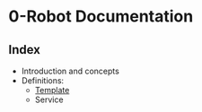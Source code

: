 # 0-Robot Documentation

## Index
- Introduction and concepts
- Definitions:
    - [Template](definitinos/template)
    - Service